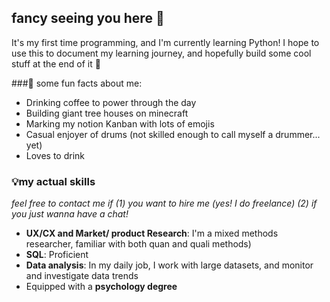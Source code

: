 ## fancy seeing you here 👋

It's my first time programming, and I'm currently learning Python! I hope to use this to document my learning journey, and hopefully build some cool stuff at the end of it 🌷

###🍒 some fun facts about me: 
- Drinking coffee to power through the day
- Building giant tree houses on minecraft
- Marking my notion Kanban with lots of emojis 
- Casual enjoyer of drums (not skilled enough to call myself a drummer... yet)
- Loves to drink

### 💡my actual skills 
_feel free to contact me if (1) you want to hire me (yes! I do freelance) (2) if you just wanna have a chat!_ 
- **UX/CX and Market/ product Research**: I'm a mixed methods researcher, familiar with both quan and quali methods)
- **SQL**: Proficient
- **Data analysis**: In my daily job, I work with large datasets, and monitor and investigate data trends  
- Equipped with a **psychology degree** 

<!--
**orangecharli/orangecharli** is a ✨ _special_ ✨ repository because its `README.md` (this file) appears on your GitHub profile.

Here are some ideas to get you started:

- 🔭 I’m currently working on ...
- 🌱 I’m currently learning ...
- 👯 I’m looking to collaborate on ...
- 🤔 I’m looking for help with ...
- 💬 Ask me about ...
- 📫 How to reach me: ...
- 😄 Pronouns: ...
- ⚡ Fun fact: ...
-->
